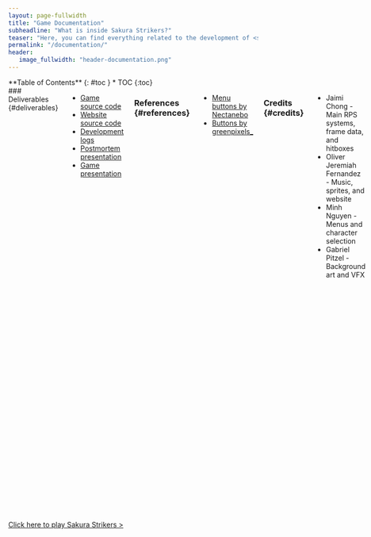 ```yaml
---
layout: page-fullwidth
title: "Game Documentation"
subheadline: "What is inside Sakura Strikers?"
teaser: "Here, you can find everything related to the development of <strong>Sakura Strikers</strong>!"
permalink: "/documentation/"
header:
   image_fullwidth: "header-documentation.png"
---
```

<div class="row">
<div class="medium-4 medium-push-8 columns" markdown="1">
<div class="panel radius" markdown="1">
**Table of Contents**
{: #toc }
*  TOC
{:toc}
</div>
</div><!-- /.medium-4.columns -->

<div class="medium-8 medium-pull-4 columns" markdown="1">
### Deliverables  {#deliverables}

* [Game source code][1]
* [Website source code][2]
* [Development logs][3]
* [Postmortem presentation][4]
* [Game presentation][5]

### References {#references}

* [Menu buttons by Nectanebo][6]
* [Buttons by greenpixels_][7]
   
### Credits {#credits}
   
* Jaimi Chong - Main RPS systems, frame data, and hitboxes
* Oliver Jeremiah Fernandez - Music, sprites, and website
* Minh Nguyen - Menus and character selection
* Gabriel Pitzel - Background art and VFX

### Future Plans {#future-plans}
* Additional characters
* Additional stages
* Configurable controls
* 1 player mode (vs. Com)
* Victory/Loss animations
* Quality of life additions
   
### Team JOGM's Reflection {#team-reflection}
Overall it was a great experience. We believe everyone did their best given the diversity of the group. Everyone contributed something different to make a whole functioning game. If we were given two more weeks, we would focus our time on debugging the fighting mechanic and adding more depth to the character selection. There are certain conditions that break the fighting using stuns. Also, not utilizing a global manager early on made developing the character selection difficult.
   
</div><!-- /.medium-8.columns -->
</div><!-- /.row -->

<a class="radius button small" href="https://iproxypi.github.io/CSS385_Project/WebGLBuild4/" target="blank_">Click here to play Sakura Strikers ></a>

 [1]: https://github.com/IProxyPI/CSS385_Project 
 [2]: https://github.com/uwbclass/CSS385-SakuraStrikers-Website/
 [3]: #
 [4]: https://docs.google.com/presentation/d/1dxOvWi6WGHnsge8p_u_ET9JdzBppJqGUVeTpVXEPLU0/edit?usp=sharing
 [5]: https://docs.google.com/presentation/d/1STsbilEgasAl7OUPak3pFoIfiHQ97fQdZT7bQnDCMxM/edit?usp=sharing
 [6]: https://nectanebo.itch.io/menu-buttons
 [7]: https://greenpixels.itch.io/pixel-art-asset-3 
